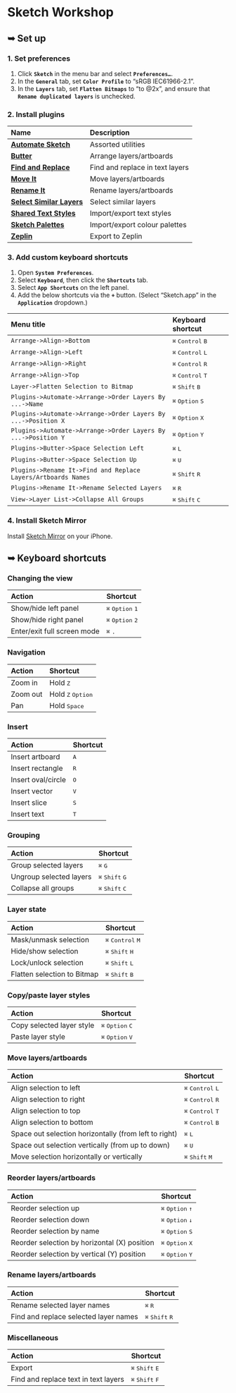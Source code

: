 # Sketch Workshop

## ➥ Set up

### 1. Set preferences

1. Click **`Sketch`** in the menu bar and select **`Preferences…`**.
2. In the **`General`** tab, set **`Color Profile`** to &ldquo;sRGB IEC61966-2.1&rdquo;.
3. In the **`Layers`** tab, set **`Flatten Bitmaps`** to &ldquo;to @2x&rdquo;, and ensure that **`Rename duplicated layers`** is unchecked.

### 2. Install plugins

Name | Description
:--|:--
[**Automate Sketch**](https://github.com/Ashung/Automate-Sketch) | Assorted utilities
[**Butter**](https://github.com/pberrecloth/butter-sketch-plugin) | Arrange layers/artboards
[**Find and Replace**](https://github.com/thierryc/Sketch-Find-And-Replace) | Find and replace in text layers
[**Move It**](https://github.com/dawidw/move-it) | Move layers/artboards
[**Rename It**](https://github.com/rodi01/RenameIt) | Rename layers/artboards
[**Select Similar Layers**](https://github.com/wonderbit/sketch-select-similar-layers) | Select similar layers
[**Shared Text Styles**](https://github.com/nilshoenson/shared-text-styles) | Import/export text styles
[**Sketch Palettes**](https://github.com/andrewfiorillo/sketch-palettes) | Import/export colour palettes
[**Zeplin**](https://support.zeplin.io/sketch-integration/installing-sketch-plugin) | Export to Zeplin

### 3. Add custom keyboard shortcuts

1. Open **`System Preferences`**.
2. Select **`Keyboard`**, then click the **`Shortcuts`** tab.
3. Select **`App Shortcuts`** on the left panel.
4. Add the below shortcuts via the **`+`** button. (Select &ldquo;Sketch.app&rdquo; in the **`Application`** dropdown.)

Menu title | Keyboard shortcut
:--|:--
`Arrange->Align->Bottom` | <kbd>⌘</kbd> <kbd>Control</kbd> <kbd>B</kbd>
`Arrange->Align->Left` | <kbd>⌘</kbd> <kbd>Control</kbd> <kbd>L</kbd>
`Arrange->Align->Right` | <kbd>⌘</kbd> <kbd>Control</kbd> <kbd>R</kbd>
`Arrange->Align->Top` | <kbd>⌘</kbd> <kbd>Control</kbd> <kbd>T</kbd>
`Layer->Flatten Selection to Bitmap` | <kbd>⌘</kbd> <kbd>Shift</kbd> <kbd>B</kbd>
`Plugins->Automate->Arrange->Order Layers By ...->Name` | <kbd>⌘</kbd> <kbd>Option</kbd> <kbd>S</kbd>
`Plugins->Automate->Arrange->Order Layers By ...->Position X` | <kbd>⌘</kbd> <kbd>Option</kbd> <kbd>X</kbd>
`Plugins->Automate->Arrange->Order Layers By ...->Position Y` | <kbd>⌘</kbd> <kbd>Option</kbd> <kbd>Y</kbd>
`Plugins->Butter->Space Selection Left` | <kbd>⌘</kbd> <kbd>L</kbd>
`Plugins->Butter->Space Selection Up` | <kbd>⌘</kbd> <kbd>U</kbd>
`Plugins->Rename It->Find and Replace Layers/Artboards Names` | <kbd>⌘</kbd> <kbd>Shift</kbd> <kbd>R</kbd>
`Plugins->Rename It->Rename Selected Layers` | <kbd>⌘</kbd> <kbd>R</kbd>
`View->Layer List->Collapse All Groups` | <kbd>⌘</kbd> <kbd>Shift</kbd> <kbd>C</kbd>

### 4. Install Sketch Mirror

Install [Sketch Mirror](https://www.sketchapp.com/docs/mirror/) on your iPhone.

## ➥ Keyboard shortcuts

### Changing the view

Action | Shortcut
:--|:--
Show/hide left panel | <kbd>⌘</kbd> <kbd>Option</kbd> <kbd>1</kbd>
Show/hide right panel | <kbd>⌘</kbd> <kbd>Option</kbd> <kbd>2</kbd>
Enter/exit full screen mode | <kbd>⌘</kbd> <kbd>.</kbd>

### Navigation

Action | Shortcut
:--|:--
Zoom in | Hold <kbd>Z</kbd>
Zoom out | Hold <kbd>Z</kbd> <kbd>Option</kbd>
Pan | Hold <kbd>Space</kbd>

### Insert

Action | Shortcut
:--|:--
Insert artboard | <kbd>A</kbd>
Insert rectangle | <kbd>R</kbd>
Insert oval/circle | <kbd>O</kbd>
Insert vector | <kbd>V</kbd>
Insert slice | <kbd>S</kbd>
Insert text | <kbd>T</kbd>

### Grouping

Action | Shortcut
:--|:--
Group selected layers | <kbd>⌘</kbd> <kbd>G</kbd>
Ungroup selected layers | <kbd>⌘</kbd> <kbd>Shift</kbd> <kbd>G</kbd>
Collapse all groups | <kbd>⌘</kbd> <kbd>Shift</kbd> <kbd>C</kbd>

### Layer state

Action | Shortcut
:--|:--
Mask/unmask selection | <kbd>⌘</kbd> <kbd>Control</kbd> <kbd>M</kbd>
Hide/show selection | <kbd>⌘</kbd> <kbd>Shift</kbd> <kbd>H</kbd>
Lock/unlock selection | <kbd>⌘</kbd> <kbd>Shift</kbd> <kbd>L</kbd>
Flatten selection to Bitmap | <kbd>⌘</kbd> <kbd>Shift</kbd> <kbd>B</kbd>

### Copy/paste layer styles

Action | Shortcut
:--|:--
Copy selected layer style | <kbd>⌘</kbd> <kbd>Option</kbd> <kbd>C</kbd>
Paste layer style | <kbd>⌘</kbd> <kbd>Option</kbd> <kbd>V</kbd>

### Move layers/artboards

Action | Shortcut
:--|:--
Align selection to left | <kbd>⌘</kbd> <kbd>Control</kbd> <kbd>L</kbd>
Align selection to right | <kbd>⌘</kbd> <kbd>Control</kbd> <kbd>R</kbd>
Align selection to top | <kbd>⌘</kbd> <kbd>Control</kbd> <kbd>T</kbd>
Align selection to bottom | <kbd>⌘</kbd> <kbd>Control</kbd> <kbd>B</kbd>
Space out selection horizontally (from left to right) | <kbd>⌘</kbd> <kbd>L</kbd>
Space out selection vertically (from up to down) | <kbd>⌘</kbd> <kbd>U</kbd>
Move selection horizontally or vertically | <kbd>⌘</kbd> <kbd>Shift</kbd> <kbd>M</kbd>

### Reorder layers/artboards

Action | Shortcut
:--|:--
Reorder selection up | <kbd>⌘</kbd> <kbd>Option</kbd> <kbd>↑</kbd>
Reorder selection down | <kbd>⌘</kbd> <kbd>Option</kbd> <kbd>↓</kbd>
Reorder selection by name | <kbd>⌘</kbd> <kbd>Option</kbd> <kbd>S</kbd>
Reorder selection by horizontal (X) position | <kbd>⌘</kbd> <kbd>Option</kbd> <kbd>X</kbd>
Reorder selection by vertical (Y) position | <kbd>⌘</kbd> <kbd>Option</kbd> <kbd>Y</kbd>

### Rename layers/artboards

Action | Shortcut
:--|:--
Rename selected layer names | <kbd>⌘</kbd> <kbd>R</kbd>
Find and replace selected layer names | <kbd>⌘</kbd> <kbd>Shift</kbd> <kbd>R</kbd>

### Miscellaneous

Action | Shortcut
:--|:--
Export | <kbd>⌘</kbd> <kbd>Shift</kbd> <kbd>E</kbd>
Find and replace text in text layers | <kbd>⌘</kbd> <kbd>Shift</kbd> <kbd>F</kbd>
